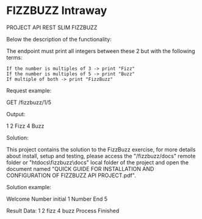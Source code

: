 # FIZZBUZZ Intraway

PROJECT API REST SLIM FIZZBUZZ

Below the description of the functionality:

The endpoint must print all integers between these 2 but with the following terms:

    If the number is multiples of 3 -> print "Fizz"
    If the number is multiples of 5 -> print "Buzz"
    If multiple of both -> print "FizzBuzz"

Request example:

GET /fizzbuzz/1/5

Output:

1 2 Fizz 4 Buzz

Solution:

This project contains the solution to the FizzBuzz exercise, for more details about install, setup and testing, please access the "/fizzbuzz/docs" remote folder or "htdocs\fizzbuzz\docs" local folder of the project and open the document named "QUICK GUIDE FOR INSTALLATION AND CONFIGURATION OF FIZZBUZZ API PROJECT.pdf".

Solution example:

Welcome Number initial 1 Number End 5

Result Data: 1 2 fizz 4 buzz Process Finished
